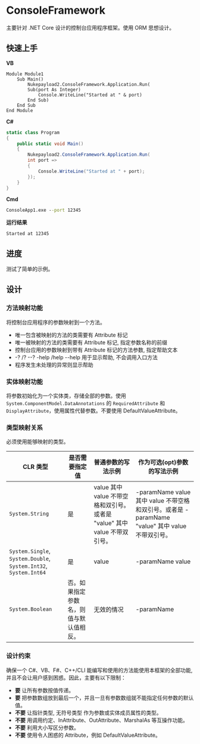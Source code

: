# ConsoleFramework
主要针对 .NET Core 设计的控制台应用程序框架。使用 ORM 思想设计。

## 快速上手
__VB__
```vbnet
Module Module1
    Sub Main()
        Nukepayload2.ConsoleFramework.Application.Run(
        Sub(port As Integer)
            Console.WriteLine("Started at " & port)
        End Sub)
    End Sub
End Module
```

__C#__
```csharp
static class Program
{
    public static void Main()
    {
        Nukepayload2.ConsoleFramework.Application.Run(
        int port =>
        {
            Console.WriteLine("Started at " + port);
        });
    }
}
```

__Cmd__
```cmd
ConsoleApp1.exe --port 12345
```

__运行结果__
```text
Started at 12345
```

## 进度
测试了简单的示例。

## 设计
### 方法映射功能
将控制台应用程序的参数映射到一个方法。
- 唯一包含被映射的方法的类需要有 Attribute 标记
- 唯一被映射的方法的类需要有 Attribute 标记, 指定参数名称的前缀
- 控制台应用的参数映射到带有 Attribute 标记的方法参数, 指定帮助文本
- -? /? --? -help /help --help 用于显示帮助, 不会调用入口方法
- 程序发生未处理的异常则显示帮助

### 实体映射功能
将参数初始化为一个实体类，存储全部的参数。使用 `System.ComponentModel.DataAnnotations` 的 `RequiredAttribute` 和 `DisplayAttribute`，使用属性代替参数。不要使用 DefaultValueAttribute。

### 类型映射关系
必须使用能够映射的类型。

|CLR 类型|是否需要指定值|普通参数的写法示例|作为可选(opt)参数的写法示例|
|-|-|-|-|
|`System.String`|是|value 其中 value 不带空格和双引号。或者是 "value" 其中 value 不带双引号。|-paramName value 其中 value 不带空格和双引号。或者是 -paramName "value" 其中 value 不带双引号。|
|`System.Single`, `System.Double`, `System.Int32`, `System.Int64`|是|value|-paramName value|
|`System.Boolean`|否。如果指定参数名，则值与默认值相反。|无效的情况|-paramName|

### 设计约束
确保一个 C#、VB、F#、C++/CLI 能编写和使用的方法能使用本框架的全部功能, 并且不会让用户感到困惑。因此，主要有以下限制：
- __要__ 让所有参数按值传递。
- __要__ 把参数数组放到最后一个，并且一旦有参数数组就不能指定任何参数的默认值。
- __不要__ 让指针类型, 无符号类型 作为参数或实体成员属性的类型。
- __不要__ 用调用约定、InAttribute、OutAttribute、MarshalAs 等互操作功能。
- __不要__ 利用大小写区分参数。
- __不要__ 使用令人困惑的 Attribute，例如 DefaultValueAttribute。

